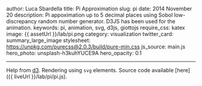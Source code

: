 author: Luca Sbardella
title: Pi Approximation
slug: pi
date: 2014 November 20
description: Pi appoximation up to 5 decimal places using Sobol low-discrepancy random number generator. D3JS has been used for the animation.
keywords: pi, animation, svg, d3js, giottojs
require_css: katex
image: {{ assetUrl }}/lab/pi.png
category: visualization
twitter_card: summary_large_image
stylesheet: https://unpkg.com/purecss@2.0.3/build/pure-min.css
js_source: main.js
hero_photo: unsplash-h3kuhYUCE9A
hero_opacity: 0.1

---

<module-component src="{{ bundleUrl }}/lab/pi/compiled.main.js" aspectratio="70%"></module-component>

Help from [d3](https://d3js.org/).
Rendering using `svg` elements. Source code available [here]({{ liveUrl }}/lab/pi/pi.js).
